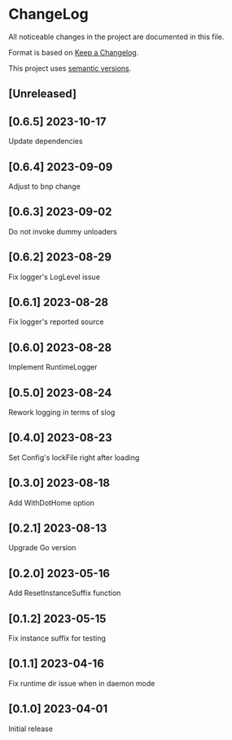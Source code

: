 ChangeLog
=========

All noticeable changes in the project  are documented in this file.

Format is based on [Keep a Changelog](https://keepachangelog.com/en/1.0.0/).

This project uses [semantic versions](https://semver.org/spec/v2.0.0.html).

## [Unreleased]

## [0.6.5] 2023-10-17

Update dependencies

## [0.6.4] 2023-09-09

Adjust to bnp change

## [0.6.3] 2023-09-02

Do not invoke dummy unloaders

## [0.6.2] 2023-08-29

Fix logger's LogLevel issue

## [0.6.1] 2023-08-28

Fix logger's reported source

## [0.6.0] 2023-08-28

Implement RuntimeLogger

## [0.5.0] 2023-08-24

Rework logging in terms of slog

## [0.4.0] 2023-08-23

Set Config's lockFile right after loading

## [0.3.0] 2023-08-18

Add WithDotHome option

## [0.2.1] 2023-08-13

Upgrade Go version

## [0.2.0] 2023-05-16

Add ResetInstanceSuffix function

## [0.1.2] 2023-05-15

 Fix instance suffix for testing

## [0.1.1] 2023-04-16

 Fix runtime dir issue when in daemon mode

## [0.1.0] 2023-04-01

Initial release
